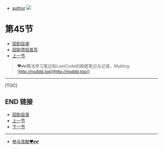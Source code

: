 + [author](https://github.com/3293172751)
<a href="https://github.com/3293172751" target="_blank"><img src="https://img.shields.io/badge/Github-xiongxinwei-inactive?style=social&logo=github"></a></p>
# 第45节
+ [回到目录](../README.md)
+ [回到项目首页](../../README.md)
+ [上一节](44.md)
> ❤️💕💕算法学习笔记和LeetCode的刷题笔记与记录。Myblog:[http://nsddd.top](http://nsddd.top/)
---
[TOC]





## END 链接
+ [回到目录](../README.md)
+ [上一节](44.md)
+ [下一节](46.md)
---
+ [参与贡献❤️💕💕](https://github.com/3293172751/Block_Chain/blob/master/Git/git-contributor.md)
